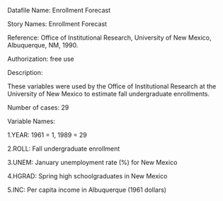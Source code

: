 
Datafile Name: Enrollment Forecast


Story Names: Enrollment Forecast

Reference: Office of Institutional Research, University of New Mexico, Albuquerque, NM, 1990.

Authorization: free use

Description:

These variables were used by the Office of Institutional Research at the University
of New Mexico to estimate fall undergraduate enrollments.

Number of cases: 29

Variable Names:

1.YEAR: 1961 = 1, 1989 = 29

2.ROLL: Fall undergraduate enrollment

3.UNEM: January unemployment rate (%) for New Mexico

4.HGRAD: Spring high schoolgraduates in New Mexico

5.INC: Per capita income in Albuquerque (1961 dollars)
